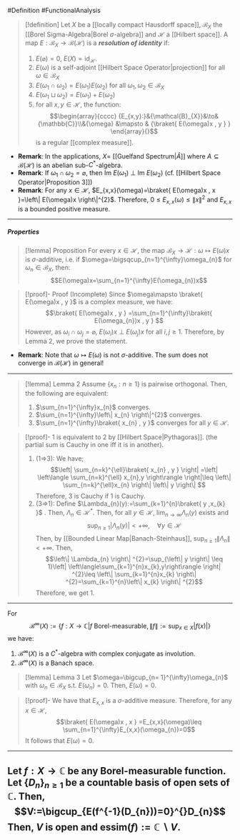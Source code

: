 #Definition #FunctionalAnalysis 

> [!definition]
> Let $X$ be a [[locally compact Hausdorff space]], $\mathcal{B}_{X}$ the [[Borel Sigma-Algebra|Borel $\sigma$-algebra]]  and $\mathcal{H}$ a [[Hilbert space]]. A map $E:\mathcal{B}_{X}\to \mathcal{B}(\mathcal{H})$ is a ***resolution of identity*** if: 
> 1. $E(\varnothing)=0$, $E(X)=\text{id}_{\mathcal{H}}$.
> 2. $E(\omega)$ is a self-adjoint [[Hilbert Space Operator|projection]] for all $\omega\in \mathcal{B}_{X}$
> 3. $E(\omega_{1}\cap\omega_{2})=E(\omega_{1})E(\omega_{2})$ for all $\omega_{1},\omega_{2}\in \mathcal{B}_{X}$
> 4. $E(\omega_{1}\sqcup \omega_{2})=E(\omega_{1})+E(\omega_{2})$
> 5. for all $x,y\in \mathcal{H}$, the function: $$\begin{array}{cccc} {E_{x,y}:}&{\mathcal{B}_{X}}&\to&{\mathbb{C}}\\&{\omega} &\mapsto & {\braket{ E(\omega)x , y } } \end{array}{}$$is a regular [[complex measure]].

- **Remark**: In the applications, $X=$ [[Guelfand Spectrum|$\widehat{A}$]] where $A\subseteq \mathcal{B}(\mathcal{H})$ is an abelian sub-$C^{*}$-algebra.
- **Remark**: If $\omega_{1}\cap\omega_{2}=\varnothing$, then $\text{Im }E(\omega_{1}) {\ \bot\ }\text{Im } E(\omega_{2})$ (cf. [[Hilbert Space Operator|Proposition 3]])
- **Remark**: For any $x\in \mathcal{H}$, $E_{x,x}(\omega)=\braket{ E(\omega)x , x }=\left\| E(\omega)x \right\|^{2}$. Therefore, $0\leq E_{x,x}(\omega)\leq \|x\|^{2}$ and $E_{x,x}$ is a bounded positive measure.
---
##### Properties
> [!lemma] Proposition 
> For every $x\in \mathcal{H}$, the map $\mathcal{B}_{X}\to \mathcal{H}:\omega\mapsto E(\omega)x$ is $\sigma$-additive, i.e. if $\omega=\bigsqcup_{n=1}^{\infty}\omega_{n}$ for $\omega_{n}\in \mathcal{B}_{X}$, then: $$E(\omega)x=\sum_{n=1}^{\infty}E(\omega_{n})x$$

> [!proof]- Proof (Incomplete)
> Since $\omega\mapsto \braket{ E(\omega)x , y }$ is a complex measure, we have: $$\braket{ E(\omega)x , y } =\sum_{n=1}^{\infty}\braket{ E(\omega_{n})x , y } $$However, as $\omega_{i}\cap\omega_{j}=\varnothing$, $E(\omega_{i})x \ {\bot}\ E(\omega_{j})x$ for all $i,j\geq 1$. Therefore, by Lemma 2, we prove the statement.
- **Remark**: Note that $\omega\mapsto E(\omega)$ is not $\sigma$-additive. The sum does not converge in $\mathcal{B}(\mathcal{H})$ in general!
---
> [!lemma] Lemma 2
> Assume $\{ x_{n}: n\geq 1 \}$ is pairwise orthogonal. Then, the following are equivalent:
> 1. $\sum_{n=1}^{\infty}x_{n}$ converges.
> 2. $\sum_{n=1}^{\infty}\left\| x_{n} \right\|^{2}$ converges.
> 3. $\sum_{n=1}^{\infty}\braket{ x_{n} , y }$ converges for all $y\in \mathcal{H}$.

> [!proof]-
> 1 is equivalent to 2 by [[Hilbert Space|Pythagoras]]. (the partial sum is Cauchy in one iff it is in another).
> 1. (1=>3): We have; $$\left| \sum_{n=k}^{\ell}\braket{ x_{n} , y }  \right| =\left| \left\langle \sum_{n=k}^{\ell} x_{n},y  \right\rangle \right|\leq \left\| \sum_{n=k}^{\ell}x_{n} \right\| \left\| y \right\|  $$Therefore, 3 is Cauchy if 1 is Cauchy.
> 2. (3=>1): Define $\Lambda_{n}(y):=\sum_{k=1}^{n}\braket{ y ,x_{k}  }$ . Then, $\Lambda_{n}\in \mathcal{H}^{*}$. Then, for all $y\in \mathcal{H}$, $\lim_{ n \to \infty }\Lambda_{n}(y)$ exists and $$\sup_{n\geq 1}\left| \Lambda_{n}(y) \right| <+\infty,\quad \forall y\in \mathcal{H}$$Then, by [[Bounded Linear Map|Banach-Steinhaus]], $\sup_{n\geq 1}\left\| \Lambda_{n} \right\|<+\infty$. Then, $$\left\| \Lambda_{n} \right\| ^{2}=\sup_{\left\| y \right\| \leq 1}\left| \left\langle\sum_{k=1}^{n}x_{k},y\right\rangle \right| ^{2}\leq \left\| \sum_{k=1}^{n}x_{k} \right\| ^{2}=\sum_{k=1}^{n}\left\| x_{k} \right\| ^{2}$$Therefore, we get 1. 
---
For $$\mathcal{B}^\infty(X):=\{ f:X\to \mathbb{C} | f\text{ Borel-measurable}, \left\| f \right\| :=\sup_{x\in X}\left| f(x) \right|  \}$$we have:
1. $\mathcal{B}^\infty(X)$ is a $C^{*}$-algebra with complex conjugate as involution.
2. $\mathcal{B}^\infty(X)$ is a Banach space.

> [!lemma] Lemma 3
> Let $\omega=\bigcup_{n= 1}^{\infty}\omega_{n}$ with $\omega_{n}\in \mathcal{B}_{X}$ s.t. $E(\omega_{n})=0$. Then, $E(\omega)=0$.

> [!proof]-
> We have that $E_{x,x}$ is a $\sigma$-additive measure. Therefore, for any $x\in \mathcal{H}$, $$\braket{ E(\omega)x , x } =E_{x,x}(\omega)\leq \sum_{n=1}^{\infty}E_{x,x}(\omega_{n})=0$$It follows that $E(\omega)=0$.
---
Let $f:X\to \mathbb{C}$ be any Borel-measurable function. Let $\{ D_{n} \}_{n\geq 1}$ be a countable basis of open sets of $\mathbb{C}$. Then, $$V:=\bigcup_{E(f^{-1}(D_{n}))=0}^{}D_{n}$$Then, $V$ is open and
$\text{essim}(f):=\mathbb{C} \backslash V$.
---
